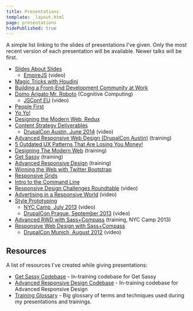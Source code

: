 ```yaml
---
title: Presentations
template: _layout.html
page: presentations
hidePublished: true
---
```

A simple list linking to the slides of presentations I've given. Only the most recent version of each presentation will be available. Newer talks will be first.

* [Slides About Slides](https://snugug.github.io/slides-about-slides/)
  * [EmpireJS](https://www.youtube.com/watch?v=g3UgJB2AWas) (video)
* [Magic Tricks with Houdini](http://snugug.github.io/magic-tricks-with-houdini/)
* [Building a Front-End Development Community at Work](https://snugug.github.io/building-fed/)
* [Domo Arigato Mr. Roboto](http://snugug.github.io/mr-roboto/#/) (Cognitive Computing)
  * [JSConf EU](https://www.youtube.com/watch?v=pKtG4dO-9Tw) (video)
* [People First](http://snugug.github.io/people-first/)
* [Yo Yo!](http://snugug.github.io/yo-yo/#/)
* [Designing the Modern Web, Redux](http://snugug.github.io/modern-web-redux/#/)
* [Content Strategy Deliverables](http://snugug.github.io/content-strategy-deliverables/#/)
  * [DrupalCon Austin, June 2014](https://www.youtube.com/watch?v=jdMBc-pX84g) (video)
* [Advanced Responsive Web Design (DrupalCon Austin)](http://fourkitchens.github.io/adv-rwd-with-sass/#/) (training)
* [5 Outdated UX Patterns That Are Losing You Money!](http://snugug.github.io/Outdated-UX-Patterns/)
* [Designing The Modern Web](http://snugug.github.io/designing-the-modern-web/#/) (training)
* [Get Sassy](http://snugug.github.io/get-sassy/#/) (training)
* [Advanced Responsive Design](http://snugug.github.io/rwd-sass-compass/#/) (training)
* [Winning the Web with Twitter Bootstrap](http://snugug.github.io/winning-the-web/#/)
* [Responsive Grids](http://snugug.github.io/responsive-grids/)
* [Intro to the Command Line](http://snugug.github.io/Intro-Command-Line/)
* [Responsive Design Challenges Roundtable](https://www.youtube.com/watch?v=U2VShQfHYb4) (video)
* [Advertising in a Responsive World](https://www.youtube.com/watch?v=IVenIsCZpcc) (video)
* [Style Prototyping](http://snugug.github.io/Style-Prototyping/)
  * [NYC Camp, July 2013](http://drupaltv.org/video/style-prototyping) (video)
  * [DrupalCon Prague, September 2013](https://www.youtube.com/watch?v=0C9BHQXa9zo) (video)
* [Advanced RWD with Sass+Compass](http://snugug.github.io/advanced-rwd/) (training, NYC Camp 2013)
* [Responsive Web Design with Sass+Compass](http://snugug.github.io/RWD-with-Sass-Compass/)
  * [DrupalCon Munich, August 2012](http://snugug.com/musings/drupalcon-munich-presentation) (video)


## Resources
A list of resources I've created while giving presentations:

* [Get Sassy Codebase](https://github.com/snugug/code-get-sassy) - In-training codebase for Get Sassy
* [Advanced Responsive Design Codebase](https://github.com/snugug/code-rwd-sass-compass) - In-training codebase for Advanced Responsive Design
* [Training Glossary](https://github.com/snugug/training-glossary/wiki) - Big glossary of terms and techniques used during my presentations and trainings.
